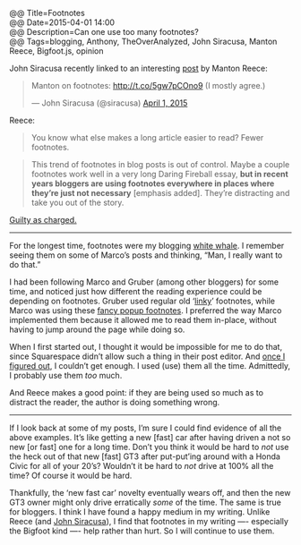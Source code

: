 @@ Title=Footnotes  
@@ Date=2015-04-01 14:00  
@@ Description=Can one use too many footnotes?  
@@ Tags=blogging, Anthony, TheOverAnalyzed, John Siracusa, Manton Reece, Bigfoot.js, opinion  

John Siracusa recently linked to an interesting [post][manton] by Manton Reece:

<blockquote class="twitter-tweet" lang="en"><p>Manton on footnotes: <a href="http://t.co/5gw7pCOno9">http://t.co/5gw7pCOno9</a> (I mostly agree.)</p>&mdash; John Siracusa (@siracusa) <a href="https://twitter.com/siracusa/status/583316200383492096">April 1, 2015</a></blockquote>
<script async src="//platform.twitter.com/widgets.js" charset="utf-8"></script>

Reece:
>You know what else makes a long article easier to read? Fewer footnotes.

>This trend of footnotes in blog posts is out of control. Maybe a couple footnotes work well in a very long Daring Fireball essay, **but in recent years bloggers are using footnotes everywhere in places where they’re just not necessary** [emphasis added]. They’re distracting and take you out of the story.

[Guilty as charged.][theoveranalyzed] 

<hr class="small" />

For the longest time, footnotes were my blogging [white whale][urbanup]. I remember seeing them on some of Marco’s posts and thinking, “Man, I really want to do that.”

I had been following Marco and Gruber (among other bloggers) for some time, and noticed just how different the reading experience could be depending on footnotes. Gruber used regular old ‘[linky][daringfireball]’ footnotes, while Marco was using these [fancy popup footnotes][marco]. I preferred the way Marco implemented them because it allowed me to read them in-place, without having to jump around the page while doing so.  

When I first started out, I thought it would be impossible for me to do that, since Squarespace didn’t allow such a thing in their post editor. And [once I figured out][theoveranalyzed 2], I couldn’t get enough. I used (use) them all the time. Admittedly, I probably use them *too* much. 

And Reece makes a good point: if they are being used so much as to distract the reader, the author is doing something wrong. 

<hr class="small" />

If I look back at some of my posts, I’m sure I could find evidence of all the above examples. It’s like getting a new [fast] car after having driven a not so new [or fast] one for a long time. Don’t you think it would be hard to *not* use the heck out of that new [fast] GT3 after put-put’ing around with a Honda Civic for all of your 20’s? Wouldn’t it be hard to *not* drive at 100% all the time? Of course it would be hard. 

Thankfully, the ‘new fast car’ novelty eventually wears off, and then the new GT3 owner might only drive erratically *some* of the time. The same is true for bloggers. I think I have found a happy medium in my writing. Unlike Reece (and [John Siracusa][5by5]), I find that footnotes in my writing —- especially the Bigfoot kind —- help rather than hurt. So I will continue to use them.

[5by5]: http://5by5.tv/hypercritical/23
[daringfireball]: http://daringfireball.net/2015/03/apple_watch_prelude#fn1-2015-03-07
[manton]: http://www.manton.org/2015/03/footnotes.html
[marco]: http://www.marco.org/2014/12/05/how-overcast-asks-for-reviews#fnref:pxx04GsSg1
[theoveranalyzed]: http://www.theoveranalyzed.net/archive?category=posts#fnref:14506
[theoveranalyzed 2]: http://www.theoveranalyzed.net/2015/1/31/bigfoot-footnotes-in-squarespace
[urbanup]: http://white-whale.urbanup.com/5468452